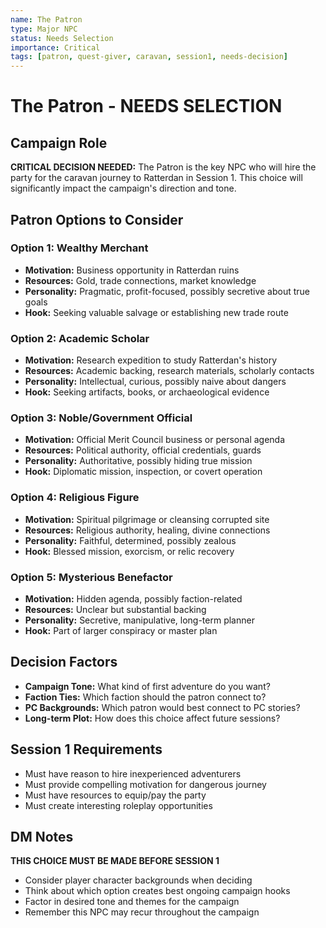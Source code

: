 ```yaml
---
name: The Patron
type: Major NPC
status: Needs Selection
importance: Critical
tags: [patron, quest-giver, caravan, session1, needs-decision]
---
```


# The Patron - NEEDS SELECTION

## Campaign Role
**CRITICAL DECISION NEEDED:** The Patron is the key NPC who will hire the party for the caravan journey to Ratterdan in Session 1. This choice will significantly impact the campaign's direction and tone.

## Patron Options to Consider

### Option 1: Wealthy Merchant
- **Motivation:** Business opportunity in Ratterdan ruins
- **Resources:** Gold, trade connections, market knowledge
- **Personality:** Pragmatic, profit-focused, possibly secretive about true goals
- **Hook:** Seeking valuable salvage or establishing new trade route

### Option 2: Academic Scholar
- **Motivation:** Research expedition to study Ratterdan's history
- **Resources:** Academic backing, research materials, scholarly contacts
- **Personality:** Intellectual, curious, possibly naive about dangers
- **Hook:** Seeking artifacts, books, or archaeological evidence

### Option 3: Noble/Government Official
- **Motivation:** Official Merit Council business or personal agenda
- **Resources:** Political authority, official credentials, guards
- **Personality:** Authoritative, possibly hiding true mission
- **Hook:** Diplomatic mission, inspection, or covert operation

### Option 4: Religious Figure
- **Motivation:** Spiritual pilgrimage or cleansing corrupted site
- **Resources:** Religious authority, healing, divine connections
- **Personality:** Faithful, determined, possibly zealous
- **Hook:** Blessed mission, exorcism, or relic recovery

### Option 5: Mysterious Benefactor
- **Motivation:** Hidden agenda, possibly faction-related
- **Resources:** Unclear but substantial backing
- **Personality:** Secretive, manipulative, long-term planner
- **Hook:** Part of larger conspiracy or master plan

## Decision Factors
- **Campaign Tone:** What kind of first adventure do you want?
- **Faction Ties:** Which faction should the patron connect to?
- **PC Backgrounds:** Which patron would best connect to PC stories?
- **Long-term Plot:** How does this choice affect future sessions?

## Session 1 Requirements
- Must have reason to hire inexperienced adventurers
- Must provide compelling motivation for dangerous journey
- Must have resources to equip/pay the party
- Must create interesting roleplay opportunities

## DM Notes
**THIS CHOICE MUST BE MADE BEFORE SESSION 1**
- Consider player character backgrounds when deciding
- Think about which option creates best ongoing campaign hooks
- Factor in desired tone and themes for the campaign
- Remember this NPC may recur throughout the campaign